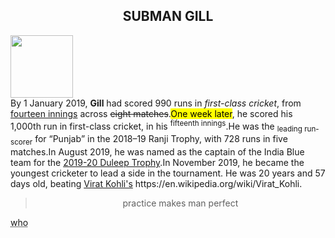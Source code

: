 <html>
<head>
<title>Formatting Tags</title>
</head>
<body>
<h2><center>SUBMAN GILL</center></h2>
<img src="https://encrypted-tbn0.gstatic.com/images?q=tbn:ANd9GcROSQpAkFCTImbQ-Giy5SinlK4pzF2O-5KWa9ik34nrIw&s" width="100" length="100"></a></br>
By 1 January 2019, <b>Gill</b> had scored 990 runs in <i>first-class cricket</i>, from <u>fourteen innings</u> across <del>eight matches</del>.<mark>One week later</mark>, he scored his 1,000th run in first-class cricket, in his <sup>fifteenth innings</sup>.He was the <sub>leading run-scorer</sub> for <q>Punjab</q> in the 2018–19 Ranji Trophy, with 728 runs in five matches.In August 2019, he was named as the captain of the India Blue team for the <a href="https://en.wikipedia.org/wiki/2019%E2%80%9320_Duleep_Trophy">2019-20 Duleep Trophy</a>.In November 2019, he became the youngest cricketer to lead a side in the tournament. He was 20 years and 57 days old, beating <a href="https://en.wikipedia.org/wiki/Virat_Kohli">Virat Kohli's</a>
https://en.wikipedia.org/wiki/Virat_Kohli.
<blockquote><center>practice makes man perfect</center></blockquote>
<abbr title="world health organisation">
who
</abbr>
